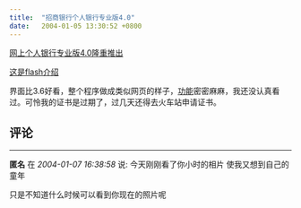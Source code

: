 ```yaml
---
title:  "招商银行个人银行专业版4.0"
date:   2004-01-05 13:30:52 +0800
---
```


[网上个人银行专业版4.0隆重推出](http://www.cmbchina.com/personal+business/newbusiness/zyb4.0.htm)  

[这是flash介绍](http://211.154.60.26/flash/index.html)  

界面比3.6好看，整个程序做成类似网页的样子，[功能](http://www.cmbchina.com/cmbpb/v40/GB/FL40.htm)密密麻麻，我还没认真看过。可怜我的证书是过期了，过几天还得去火车站申请证书。  


## 评论

*****
**匿名** 在 *2004-01-07 16:38:58* 说: 今天刚刚看了你小时的相片
使我又想到自己的童年

只是不知道什么时候可以看到你现在的照片呢

